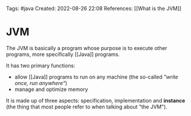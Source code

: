 Tags: #java 
Created: 2022-08-26 22:08
References: [[What is the JVM]]

# JVM
The JVM is basically a program whose purpose is to execute other programs, more specifically [[Java]] programs.

It has two primary functions:
- allow [[Java]] programs to run on any machine (the so-called *"write once, run anywhere"*)
- manage and optimize memory

It is made up of three aspects: specification, implementation and **instance** (the thing that most people refer to when talking about "the JVM").